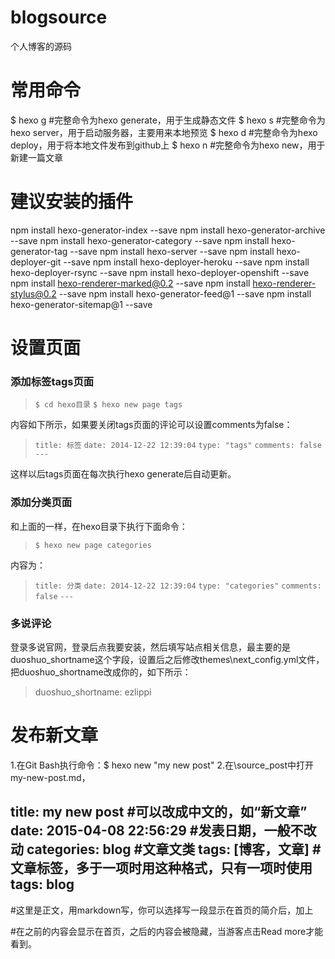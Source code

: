 # blogsource
个人博客的源码

# 常用命令
$ hexo g #完整命令为hexo generate，用于生成静态文件
$ hexo s #完整命令为hexo server，用于启动服务器，主要用来本地预览
$ hexo d #完整命令为hexo deploy，用于将本地文件发布到github上
$ hexo n #完整命令为hexo new，用于新建一篇文章

# 建议安装的插件
npm install hexo-generator-index --save
npm install hexo-generator-archive --save
npm install hexo-generator-category --save
npm install hexo-generator-tag --save
npm install hexo-server --save
npm install hexo-deployer-git --save
npm install hexo-deployer-heroku --save
npm install hexo-deployer-rsync --save
npm install hexo-deployer-openshift --save
npm install hexo-renderer-marked@0.2 --save
npm install hexo-renderer-stylus@0.2 --save
npm install hexo-generator-feed@1 --save
npm install hexo-generator-sitemap@1 --save

# 设置页面
### 添加标签tags页面
>  `$ cd hexo目录`
>  `$ hexo new page tags`

内容如下所示，如果要关闭tags页面的评论可以设置comments为false：

> `title: 标签`
 `date: 2014-12-22 12:39:04`
 `type: "tags"`
 `comments: false`
 `---`

这样以后tags页面在每次执行hexo generate后自动更新。

### 添加分类页面
和上面的一样，在hexo目录下执行下面命令：
>  `$ hexo new page categories`

内容为：
> `title: 分类`
> `date: 2014-12-22 12:39:04`
> `type: "categories"`
> `comments: false`
> `---`

### 多说评论
登录多说官网，登录后点我要安装，然后填写站点相关信息，最主要的是duoshuo_shortname这个字段，设置后之后修改themes\next_config.yml文件，把duoshuo_shortname改成你的，如下所示：

> duoshuo_shortname: ezlippi

# 发布新文章

1.在Git Bash执行命令：$ hexo new "my new post"
2.在\source\_post中打开my-new-post.md，

title: my new post #可以改成中文的，如“新文章”
date: 2015-04-08 22:56:29 #发表日期，一般不改动
categories: blog #文章文类
tags: [博客，文章] #文章标签，多于一项时用这种格式，只有一项时使用tags: blog
---
#这里是正文，用markdown写，你可以选择写一段显示在首页的简介后，加上
<!--more-->#在<!--more-->之前的内容会显示在首页，之后的内容会被隐藏，当游客点击Read more才能看到。